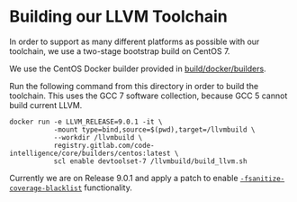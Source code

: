 # Building our LLVM Toolchain

In order to support as many different platforms as possible with our toolchain, we use a two-stage bootstrap build on CentOS 7.

We use the CentOS Docker builder provided in [build/docker/builders](../../build/docker/centos.Dockerfile).

Run the following command from this directory in order to build the toolchain.
This uses the GCC 7 software collection, because GCC 5 cannot build current LLVM.

```
docker run -e LLVM_RELEASE=9.0.1 -it \
           -mount type=bind,source=$(pwd),target=/llvmbuild \
           --workdir /llvmbuild \
           registry.gitlab.com/code-intelligence/core/builders/centos:latest \
           scl enable devtoolset-7 /llvmbuild/build_llvm.sh
```

Currently we are on Release 9.0.1 and apply a patch to enable [`-fsanitize-coverage-blacklist`](https://reviews.llvm.org/D63616#change-etRjnj8jVNTo) functionality.
